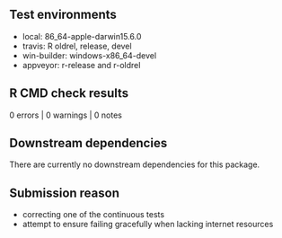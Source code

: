 ## Test environments
* local: 86_64-apple-darwin15.6.0
* travis: R oldrel, release, devel
* win-builder: windows-x86_64-devel
* appveyor: r-release and r-oldrel

## R CMD check results
0 errors | 0 warnings | 0 notes

## Downstream dependencies
There are currently no downstream dependencies for this package.

## Submission reason
* correcting one of the continuous tests
* attempt to ensure failing gracefully when lacking internet resources
